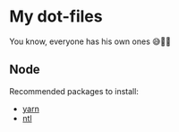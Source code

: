 # My dot-files

You know, everyone has his own ones 😅👴🏼

## Node

Recommended packages to install:

- [yarn](https://yarnpkg.com/)
- [ntl](https://github.com/ruyadorno/ntl)
